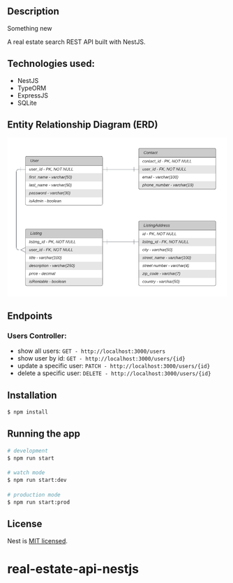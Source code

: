 ## Description
Something new

A real estate search REST API built with NestJS.

## Technologies used:

- NestJS
- TypeORM
- ExpressJS
- SQLite

## Entity Relationship Diagram (ERD)
![ERD](./real-estate-erd.png)

## Endpoints

### Users Controller:
- show all users:
```GET - http://localhost:3000/users```
- show user by id:
```GET - http://localhost:3000/users/{id}```
- update a specific user:
```PATCH - http://localhost:3000/users/{id}```
- delete a specific user:
```DELETE - http://localhost:3000/users/{id}```

## Installation

```bash
$ npm install
```

## Running the app

```bash
# development
$ npm run start

# watch mode
$ npm run start:dev

# production mode
$ npm run start:prod
```

## License

Nest is [MIT licensed](LICENSE).
# real-estate-api-nestjs
